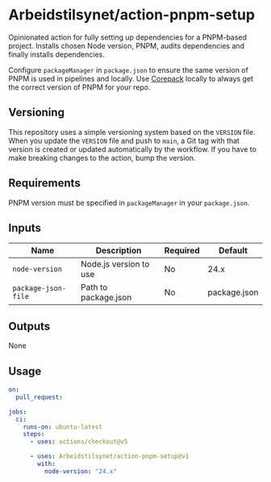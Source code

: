 # Arbeidstilsynet/action-pnpm-setup

Opinionated action for fully setting up dependencies for a PNPM-based project. Installs chosen Node version, PNPM, audits dependencies and finally installs dependencies.

Configure `packageManager` in `package.json` to ensure the same version of PNPM is used in pipelines and locally. Use [Corepack](https://pnpm.io/installation#using-corepack) locally to always get the correct version of PNPM for your repo.

## Versioning

This repository uses a simple versioning system based on the `VERSION` file.
When you update the `VERSION` file and push to `main`, a Git tag with that version is created or updated automatically by the workflow.
If you have to make breaking changes to the action, bump the version.

## Requirements

PNPM version must be specified in `packageManager` in your `package.json`.

## Inputs

| Name                | Description            | Required | Default      |
|---------------------|------------------------|----------|--------------|
| `node-version`      | Node.js version to use | No       | 24.x         |
| `package-json-file` | Path to package.json   | No       | package.json |

## Outputs

None

## Usage

```yaml
on:
  pull_request:

jobs:
  ci:
    runs-on: ubuntu-latest
    steps:
      - uses: actions/checkout@v5

      - uses: Arbeidstilsynet/action-pnpm-setup@v1
        with:
          node-version: "24.x"
```
